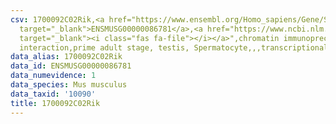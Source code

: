 ```yaml
---
csv: 1700092C02Rik,<a href="https://www.ensembl.org/Homo_sapiens/Gene/Summary?db=core;g=ENSMUSG00000086781"
  target="_blank">ENSMUSG00000086781</a>,<a href="https://www.ncbi.nlm.nih.gov/pubmed/25450459"
  target="_blank"><i class="fas fa-file"></i></a>",chromatin immunoprecipitation assay,direct
  interaction,prime adult stage, testis, Spermatocyte,,,transcriptional regulation,
data_alias: 1700092C02Rik
data_id: ENSMUSG00000086781
data_numevidence: 1
data_species: Mus musculus
data_taxid: '10090'
title: 1700092C02Rik
---
```

